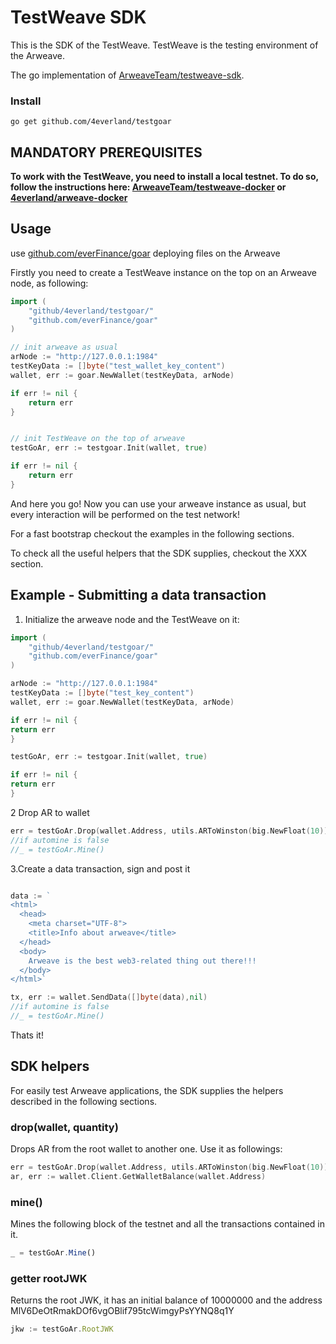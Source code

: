 # TestWeave SDK

This is the SDK of the TestWeave. TestWeave is the testing environment of the Arweave.

The go implementation of [ArweaveTeam/testweave-sdk](https://github.com/ArweaveTeam/testweave-sdk).

### Install

```
go get github.com/4everland/testgoar
```

## MANDATORY PREREQUISITES

__To work with the TestWeave, you need to install a local testnet. To do so, follow the instructions here: [ArweaveTeam/testweave-docker](https://github.com/ArweaveTeam/testweave-docker) or [4everland/arweave-docker](https://github.com/4everland/arweave-docker)__

## Usage

use [github.com/everFinance/goar](https://github.com/everFinance/goar) deploying files on the Arweave

Firstly you need to create a TestWeave instance on the top on an Arweave node, as following:

```go
import (
    "github/4everland/testgoar/"
    "github.com/everFinance/goar"
)

// init arweave as usual
arNode := "http://127.0.0.1:1984"
testKeyData := []byte("test_wallet_key_content")
wallet, err := goar.NewWallet(testKeyData, arNode)

if err != nil {
    return err
}


// init TestWeave on the top of arweave
testGoAr, err := testgoar.Init(wallet, true)

if err != nil {
    return err
}

```

And here you go! Now you can use your arweave instance as usual, but every interaction will be performed on the test network!

For a fast bootstrap checkout the examples in the following sections.

To check all the useful helpers that the SDK supplies, checkout the XXX section.

## Example  - Submitting a data transaction

1. Initialize the arweave node and the TestWeave on it:

```go
import (
    "github/4everland/testgoar/"
    "github.com/everFinance/goar"
)

arNode := "http://127.0.0.1:1984"
testKeyData := []byte("test_key_content")
wallet, err := goar.NewWallet(testKeyData, arNode)

if err != nil {
return err
}

testGoAr, err := testgoar.Init(wallet, true)

if err != nil {
return err
}
```

2 Drop AR to wallet

```go
err = testGoAr.Drop(wallet.Address, utils.ARToWinston(big.NewFloat(10)))
//if automine is false
//_ = testGoAr.Mine()
```

3.Create a data transaction, sign and post it

```go

data := `
<html>
  <head>
    <meta charset="UTF-8">
    <title>Info about arweave</title>
  </head>
  <body>
    Arweave is the best web3-related thing out there!!!
  </body>
</html>`

tx, err := wallet.SendData([]byte(data),nil)
//if automine is false
//_ = testGoAr.Mine()
```

Thats it!

## SDK helpers

For easily test Arweave applications, the SDK supplies the helpers described in the following sections.
### drop(wallet, quantity)

Drops AR from the root wallet to another one. Use it as followings:

```go
err = testGoAr.Drop(wallet.Address, utils.ARToWinston(big.NewFloat(10)))
ar, err := wallet.Client.GetWalletBalance(wallet.Address)
```

### mine()

Mines the following block of the testnet and all the transactions contained in it.

```javascript
_ = testGoAr.Mine()
```

### getter rootJWK

Returns the root JWK, it has an initial balance of 10000000 and the address MlV6DeOtRmakDOf6vgOBlif795tcWimgyPsYYNQ8q1Y

```javascript
jkw := testGoAr.RootJWK
```
